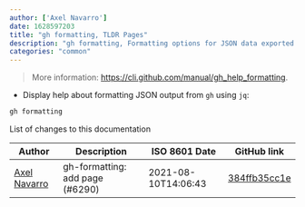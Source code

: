 ```yaml
---
author: ['Axel Navarro']
date: 1628597203
title: "gh formatting, TLDR Pages"
description: "gh formatting, Formatting options for JSON data exported from gh GitHub CLI command."
categories: "common"
---
```

> More information: <https://cli.github.com/manual/gh_help_formatting>.

- Display help about formatting JSON output from `gh` using `jq`:

```bash
gh formatting
```
List of changes to this documentation


Author | Description | ISO 8601 Date | GitHub link
------|-----|-----|-----
[Axel Navarro](mailto:navarroaxel@gmail.com) | gh-formatting: add page (#6290) | 2021-08-10T14:06:43 | [384ffb35cc1e](https://github.com/tldr-pages/tldr/commit/384ffb35cc1eccd2cb8a2ac0a9758f3e7cbe54ae)

